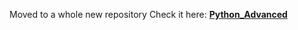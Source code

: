 Moved to a whole new repository 
Check it here: <strong><a href="[https://softuni.bg/](https://github.com/TsvetanG2/Softuni-Python-Advanced)https://github.com/TsvetanG2/Softuni-Python-Advanced">Python_Advanced</strong>
